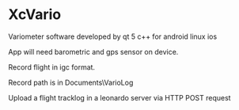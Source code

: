 # XcVario
Variometer software developed by qt 5 c++ for android linux ios 

App will need barometric and gps sensor on device.

Record flight in igc format.

Record path is in Documents\VarioLog

Upload a flight tracklog in a leonardo server via HTTP POST request
